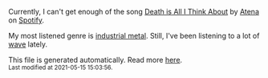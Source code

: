 
  Currently, I can't get enough of the song <a href="https://open.spotify.com/track/5Lep4euVWphK10igvqCw47">Death is All I Think About</a> by <a href="https://open.spotify.com/artist/4W63tIuqeBb0IFT3dgtudf">Atena</a> on <a href="https://open.spotify.com/user/9qz2xtkur2fengfsdcq8dd907?si=kq2SVrUkSNe0z1NJjpt7kg">Spotify</a>.

  My most listened genre is <a href="https://duckduckgo.com/?q=industrial metal music">industrial metal</a>.
  Still, I've been listening to a lot of <a href="https://duckduckgo.com/?q=wave music">wave</a> lately.

  This file is generated automatically. Read more <a href="https://github.com/CodeF0x/CodeF0x/blob/master/IMPORTANT.md">here</a>.
  <br>
  <sub>Last modified at 2021-05-15 15:03:56.</sub>
  